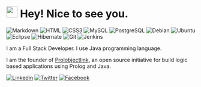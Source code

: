 <h1><img src="https://emojis.slackmojis.com/emojis/images/1531849430/4246/blob-sunglasses.gif?1531849430" width="30"/> Hey! Nice to see you.</h1>

![Markdown](https://img.shields.io/badge/Markdown-000000?style=flat-square&logo=markdown&logoColor=white)
![HTML](https://img.shields.io/badge/HTML5-E34F26?style=flat-square&logo=html5&logoColor=white)
![CSS3](https://img.shields.io/badge/CSS3-1572B6?style=flat-square&logo=css3&logoColor=white)
![MySQL](https://img.shields.io/badge/MySQL-005C84?style=flat-square&logo=mysql&logoColor=white)
![PostgreSQL](https://img.shields.io/badge/PostgreSQL-316192?style=for-the-badge&logo=postgresql&logoColor=white)
![Debian](https://img.shields.io/badge/Debian-A81D33?style=flat-square&logo=debian&logoColor=white)
![Ubuntu](https://img.shields.io/badge/Ubuntu-E95420?style=for-the-badge&logo=ubuntu&logoColor=white)
![Eclipse](https://img.shields.io/badge/Eclipse-2C2255?style=for-the-badge&logo=eclipse&logoColor=white)
![Hibernate](https://img.shields.io/badge/Hibernate-59666C?style=for-the-badge&logo=Hibernate&logoColor=white)
![Git](https://img.shields.io/badge/GIT-E44C30?style=for-the-badge&logo=git&logoColor=white)
![Jenkins](https://img.shields.io/badge/Jenkins-D24939?style=for-the-badge&logo=Jenkins&logoColor=white)

I am a Full Stack Developer. I use Java programming language.

I am the founder of [Prolobjectlink](https://github.com/prolobjectlink), an open source initiative for build logic based applications using Prolog and Java.

[![Linkedin](https://img.shields.io/badge/LinkedIn-0077B5?style=flat-square&logo=linkedin&logoColor=white)](https://www.linkedin.com/in/jose-zalacain-876508188/) 
[![Twitter](https://img.shields.io/badge/Twitter-1DA1F2?style=flat-square&logo=twitter&logoColor=white)](https://twitter.com/jzalacainllanes)
[![Facebook](https://img.shields.io/badge/Facebook-1877F2?style=flat-square&logo=facebook&logoColor=white)](https://www.facebook.com/jose.zalacainllanes)
